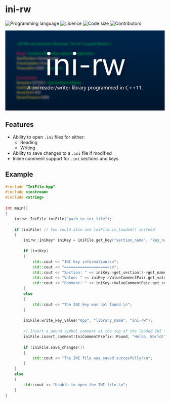 # ini-rw

![Programming language](https://img.shields.io/badge/programming%20language-c%2B%2B11-blue)
![Licence](https://img.shields.io/github/license/BeardedFish/ini-rw)
![Code size](https://img.shields.io/github/languages/code-size/BeardedFish/ini-rw)
![Contributors](https://img.shields.io/github/contributors/BeardedFish/ini-rw)

![ini-rw: A .ini reader/writer library programmed in C++11.](images/Banner.png "ini-rw: A .ini reader/writer library programmed in C++11.")

## Features

* Ability to open `.ini` files for either:
    * Reading
    * Writing
* Ability to save changes to a `.ini` file if modified
* Inline comment support for `.ini` sections and keys

## Example

```cpp
#include "IniFile.hpp"
#include <iostream>
#include <string>

int main()
{
    inirw::IniFile iniFile("path_to_ini_file");

    if (iniFile) // You could also use iniFile.is_loaded() instead
    {
        inirw::IniKey* iniKey = iniFile.get_key("section_name", "key_name");

        if (iniKey)
        {
            std::cout << "INI key information:\n";
            std::cout << "====================\n";
            std::cout << "Section: " << iniKey->get_section()->get_name() << '\n';
            std::cout << "Value: " << iniKey->ValueCommentPair.get_value() << '\n';
            std::cout << "Comment: " << iniKey->ValueCommentPair.get_comment() << '\n' << '\n';
        }
        else
        {
            std::cout << "The INI key was not found.\n";
        }

        iniFile.write_key_value("App", "library_name", "ini-rw");

        // Insert a pound symbol comment at the top of the loaded INI file
        iniFile.insert_comment(IniCommentPrefix::Pound, "Hello, World!");

        if (iniFile.save_changes())
        {
            std::cout << "The INI file was saved succesfully!\n";
        }
    }
    else
    {
        std::cout << "Unable to open the INI file.\n";
    }
}
```
